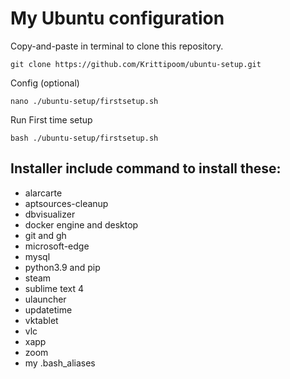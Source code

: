 # My Ubuntu configuration

Copy-and-paste in terminal to clone this repository.
```
git clone https://github.com/Krittipoom/ubuntu-setup.git
```

Config (optional)
```
nano ./ubuntu-setup/firstsetup.sh
```

Run First time setup
```
bash ./ubuntu-setup/firstsetup.sh
```

## Installer include command to install these:

- alarcarte
- aptsources-cleanup
- dbvisualizer
- docker engine and desktop
- git and gh
- microsoft-edge
- mysql
- python3.9 and pip
- steam
- sublime text 4
- ulauncher
- updatetime
- vktablet
- vlc
- xapp
- zoom
- my .bash_aliases
